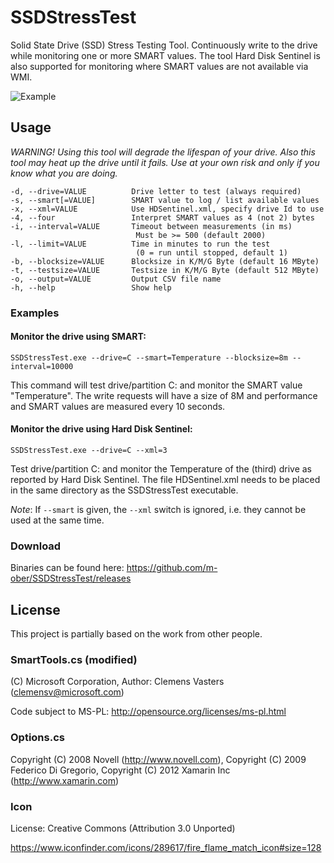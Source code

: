 # SSDStressTest

Solid State Drive (SSD) Stress Testing Tool. Continuously write to the drive while monitoring one or more SMART values. The tool Hard Disk Sentinel is also supported for monitoring where SMART values are not available via WMI.

![Example](http://www.hardwareluxx.de/images/stories/galleries/reviews/samsung-sm951/temperature/en_sm951-no-cooling-500.png)

## Usage
_WARNING! Using this tool will degrade the lifespan of your drive. Also this tool may heat up the drive until it fails. Use at your own risk and only if you know what you are doing._

    -d, --drive=VALUE          Drive letter to test (always required)
    -s, --smart[=VALUE]        SMART value to log / list available values
    -x, --xml=VALUE            Use HDSentinel.xml, specify drive Id to use
    -4, --four                 Interpret SMART values as 4 (not 2) bytes
    -i, --interval=VALUE       Timeout between measurements (in ms)
                                Must be >= 500 (default 2000)
    -l, --limit=VALUE          Time in minutes to run the test
                                (0 = run until stopped, default 1)
    -b, --blocksize=VALUE      Blocksize in K/M/G Byte (default 16 MByte)
    -t, --testsize=VALUE       Testsize in K/M/G Byte (default 512 MByte)
    -o, --output=VALUE         Output CSV file name
    -h, --help                 Show help

    
### Examples
#### Monitor the drive using SMART:

    SSDStressTest.exe --drive=C --smart=Temperature --blocksize=8m --interval=10000
    
This command will test drive/partition C: and monitor the SMART value "Temperature". The write requests will have a size of 8M and performance and SMART values are measured every 10 seconds.

#### Monitor the drive using Hard Disk Sentinel:

    SSDStressTest.exe --drive=C --xml=3
    
Test drive/partition C: and monitor the Temperature of the (third) drive as reported by Hard Disk Sentinel. The file HDSentinel.xml needs to be placed in the same directory as the SSDStressTest executable.

*Note*: If `--smart` is given, the `--xml` switch is ignored, i.e. they cannot be used at the same time.

### Download

Binaries can be found here: https://github.com/m-ober/SSDStressTest/releases

## License
This project is partially based on the work from other people.
### SmartTools.cs (modified)
(C) Microsoft Corporation, Author: Clemens Vasters (clemensv@microsoft.com)

Code subject to MS-PL: http://opensource.org/licenses/ms-pl.html 

### Options.cs

Copyright (C) 2008 Novell (http://www.novell.com), Copyright (C) 2009 Federico Di Gregorio, Copyright (C) 2012 Xamarin Inc (http://www.xamarin.com)

### Icon 
License: Creative Commons (Attribution 3.0 Unported)

https://www.iconfinder.com/icons/289617/fire_flame_match_icon#size=128
